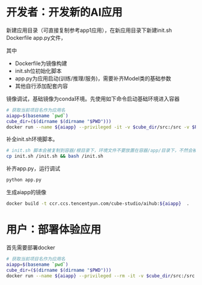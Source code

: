 
# 开发者：开发新的AI应用
新建应用目录（可直接复制参考app1应用），在新应用目录下新建init.sh  Dockerfile  app.py文件，

其中 
 - Dockerfile为镜像构建 
 - init.sh位初始化脚本
 - app.py为应用启动(训练/推理/服务)，需要补齐Model类的基础参数
 - 其他自行添加配套内容

镜像调试，基础镜像为conda环境。先使用如下命令启动基础环境进入容器
```bash
# 获取当前项目名作为应用名
aiapp=$(basename `pwd`)
cube_dir=($(dirname $(dirname "$PWD")))
docker run --name ${aiapp} --privileged -it -v $cube_dir/src:/src -v $PWD:/app -p 8080:8080  ccr.ccs.tencentyun.com/cube-studio/aihub:base bash
```
补全init.sh环境脚本。
```bash
# init.sh 脚本会被复制到容器/根目录下，环境文件不要放置在容器/app/目录下，不然会被加载到git
cp init.sh /init.sh && bash /init.sh
```
补齐app.py，运行调试
```bash
python app.py
```
生成aiapp的镜像
```bash
docker build -t ccr.ccs.tencentyun.com/cube-studio/aihub:${aiapp}  .
```

# 用户：部署体验应用
首先需要部署docker
```bash
# 获取当前项目名作为应用名
aiapp=$(basename `pwd`)
cube_dir=($(dirname $(dirname "$PWD")))
docker run --name ${aiapp} --privileged --rm -it -v $cube_dir/src:/src -v $PWD:/app -p 8080:8080 ccr.ccs.tencentyun.com/cube-studio/aihub:${aiapp}
```
